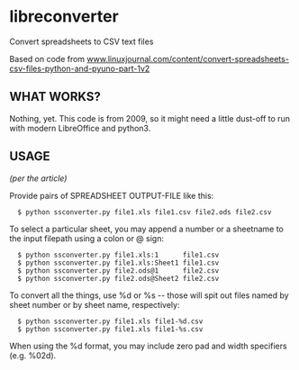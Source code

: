 libreconverter
==============

Convert spreadsheets to CSV text files

Based on code from
www.linuxjournal.com/content/convert-spreadsheets-csv-files-python-and-pyuno-part-1v2

WHAT WORKS?
-----------

Nothing, yet. This code is from 2009, so it might need a little
dust-off to run with modern LibreOffice and python3.


USAGE
-----

*(per the article)*

Provide pairs of SPREADSHEET OUTPUT-FILE like this:

```
  $ python ssconverter.py file1.xls file1.csv file2.ods file2.csv
```

To select a particular sheet, you may append a number or a sheetname to the input filepath using a colon or @ sign:

```
  $ python ssconverter.py file1.xls:1      file1.csv
  $ python ssconverter.py file1.xls:Sheet1 file1.csv
  $ python ssconverter.py file2.ods@1      file2.csv
  $ python ssconverter.py file2.ods@Sheet2 file2.csv
```

To convert all the things, use %d or %s -- those will spit out files named by sheet number or by sheet name, respectively:

```
  $ python ssconverter.py file1.xls file1-%d.csv
  $ python ssconverter.py file1.xls file1-%s.csv
```

When using the %d format, you may include zero pad and width specifiers (e.g. %02d).
